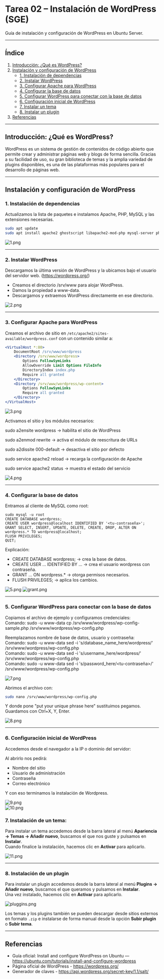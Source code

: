 # Tarea 02 – Instalación de WordPress (SGE)

Guía de instalación y configuración de WordPress en Ubuntu Server.

---

##  Índice
1. [Introducción: ¿Qué es WordPress?](#introducción-qué-es-wordpress)
2. [Instalación y configuración de WordPress](#instalación-y-configuración-de-wordpress)
    - [1. Instalación de dependencias](#1-instalación-de-dependencias)
    - [2. Instalar WordPress](#2-instalar-wordpress)
    - [3. Configurar Apache para WordPress](#3-configurar-apache-para-wordpress)
    - [4. Configurar la base de datos](#4-configurar-la-base-de-datos)
    - [5. Configurar WordPress para conectar con la base de datos](#5-configurar-wordpress-para-conectar-con-la-base-de-datos)
    - [6. Configuración inicial de WordPress](#6-configuración-inicial-de-wordpress)
   - [7. Instalar un tema](#7-instalación-de-un-tema)
   - [8. Instalar un plugin](#8-instalación-de-un-plugin)
3. [Referencias](#referencias)

---

## Introducción: ¿Qué es WordPress?
WordPress es un sistema de gestión de contenidos de código abierto que permite crear y administrar páginas web y blogs de forma sencilla. Gracias a su facilidad de uso, su gran biblioteca de temas y la amplia variedad de plugins disponibles, es una de las plataformas más populares para el desarrollo de páginas web.

---

## Instalación y configuración de WordPress

### 1. Instalación de dependencias
Actualizamos la lista de paquetes e instalamos Apache, PHP, MySQL y las extensiones necesarias.
```bash
sudo apt update  
sudo apt install apache2 ghostscript libapache2-mod-php mysql-server php php-bcmath php-curl php-imagick php-intl php-json php-mbstring php-mysql php-xml php-zip
````

![1.png](img/1.png)

---

### 2. Instalar WordPress
Descargamos la última versión de WordPress y la ubicamos bajo el usuario del servidor web. (https://wordpress.org/)

- Creamos el directorio /srv/www para alojar WordPress.
- Damos la propiedad a www-data.
- Descargamos y extraemos WordPress directamente en ese directorio.

![2.png](img/2.png)

---

### 3. Configurar Apache para WordPress
Creamos el archivo de sitio en `/etc/apache2/sites-available/wordpress.conf` con un contenido similar a:

```apache
<VirtualHost *:80>
    DocumentRoot /srv/www/wordpress
    <Directory /srv/www/wordpress>
        Options FollowSymLinks
        AllowOverride Limit Options FileInfo
        DirectoryIndex index.php
        Require all granted
    </Directory>
    <Directory /srv/www/wordpress/wp-content>
        Options FollowSymLinks
        Require all granted
    </Directory>
</VirtualHost>
````

![3.png](img/3.png)

Activamos el sitio y los módulos necesarios:  

sudo a2ensite wordpress → habilita el sitio de WordPress

sudo a2enmod rewrite → activa el módulo de reescritura de URLs

sudo a2dissite 000-default → desactiva el sitio por defecto

sudo service apache2 reload → recarga la configuración de Apache

sudo service apache2 status → muestra el estado del servicio

  
![4.png](img/4.png)

---

### 4. Configurar la base de datos
Entramos al cliente de MySQL como root:

```mysql-sql
sudo mysql -u root 
CREATE DATABASE wordpress;
CREATE USER wordpress@localhost IDENTIFIED BY '<tu-contraseña>';
GRANT SELECT, INSERT, UPDATE, DELETE, CREATE, DROP, ALTER ON wordpress.* TO wordpress@localhost;
FLUSH PRIVILEGES;
QUIT;
````

Explicación:
- CREATE DATABASE wordpress; → crea la base de datos.
- CREATE USER … IDENTIFIED BY … → crea el usuario wordpress con contraseña.
- GRANT … ON wordpress.* → otorga permisos necesarios.
- FLUSH PRIVILEGES; → aplica los cambios.

![5.png](img/5.png)  ![grant.png](img/grant.png)

---

### 5. Configurar WordPress para conectar con la base de datos
Copiamos el archivo de ejemplo y configuramos credenciales:  
Comando: sudo -u www-data cp /srv/www/wordpress/wp-config-sample.php /srv/www/wordpress/wp-config.php

Reemplazamos nombre de base de datos, usuario y contraseña:  
Comando: sudo -u www-data sed -i 's/database_name_here/wordpress/' /srv/www/wordpress/wp-config.php  
Comando: sudo -u www-data sed -i 's/username_here/wordpress/' /srv/www/wordpress/wp-config.php  
Comando: sudo -u www-data sed -i 's/password_here/<tu-contraseña>/' /srv/www/wordpress/wp-config.php

![7.png](img/7.png)

Abrimos el archivo con:
```bash
sudo nano /srv/www/wordpress/wp-config.php
````

Y donde pone "put your unique phrase here" sustituimos pegamos. Guardamos con Ctrl+X, Y, Enter.

![8.png](img/8.png)

---

### 6. Configuración inicial de WordPress
Accedemos desde el navegador a la IP o dominio del servidor:

Al abrirlo nos pedirá: 
- Nombre del sitio
- Usuario de administración
- Contraseña
- Correo electrónico

Y con eso terminamos la instalación de Wordpress.

![9.png](img/9.png)  
![10.png](img/10.png)  

### 7. Instalación de un tema:
Para instalar un tema accedemos desde la barra lateral al menú **Apariencia → Temas → Añadir nuevo**, buscamos el que nos guste y pulsamos en **Instalar**.  
Cuando finalice la instalación, hacemos clic en **Activar** para aplicarlo.

![11.png](img/11.png)

---

### 8. Instalación de un plugin

Para instalar un plugin accedemos desde la barra lateral al menú **Plugins → Añadir nuevo**, buscamos el que queramos y pulsamos en **Instalar**.  
Una vez instalado, hacemos clic en **Activar** para aplicarlo.

![pluggins.png](img/pluggins.png)

Los temas y los plugins también se pueden descargar desde sitios externos en formato `.zip` e instalarse de forma manual desde la opción **Subir plugin** o **Subir tema**.

---

## Referencias
- Guía oficial: Install and configure WordPress on Ubuntu — https://ubuntu.com/tutorials/install-and-configure-wordpress
- Página oficial de WordPress - https://wordpress.org/
- Generador de claves - https://api.wordpress.org/secret-key/1.1/salt/
